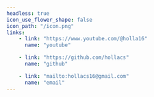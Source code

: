 ```yaml
---
headless: true
icon_use_flower_shape: false
icon_path: "/icon.png"
links:
    - link: "https://www.youtube.com/@holla16"
      name: "youtube"

    - link: "https://github.com/hollacs"
      name: "github"

    - link: "mailto:hollacs16@gmail.com"
      name: "email"
---
```

